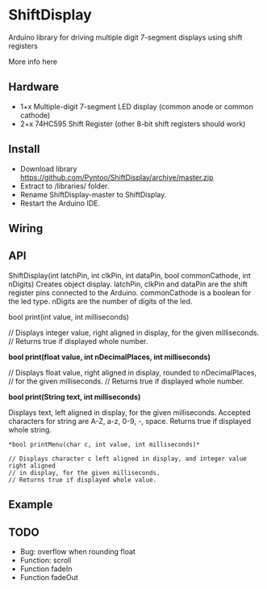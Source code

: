 # ShiftDisplay
Arduino library for driving multiple digit 7-segment displays using shift registers

More info here

## Hardware
- 1+x Multiple-digit 7-segment LED display (common anode or common cathode)
- 2+x 74HC595 Shift Register (other 8-bit shift registers should work)

## Install
- Download library https://github.com/Pyntoo/ShiftDisplay/archive/master.zip
- Extract to <arduinosketchfolder>/libraries/ folder.
- Rename ShiftDisplay-master to ShiftDisplay.
- Restart the Arduino IDE.

## Wiring


## API


ShiftDisplay(int latchPin, int clkPin, int dataPin, bool commonCathode, int nDigits)
Creates object display.
latchPin, clkPin and dataPin are the shift register pins connected to the Arduino.
commonCathode is a boolean for the led type.
nDigits are the number of digits of the led.


bool print(int value, int milliseconds)

// Displays integer value, right aligned in display, for the given milliseconds.
// Returns true if displayed whole number.



**bool print(float value, int nDecimalPlaces, int milliseconds)**

// Displays float value, right aligned in display, rounded to nDecimalPlaces,
// for the given milliseconds.
// Returns true if displayed whole number.


**bool print(String text, int milliseconds)**

Displays text, left aligned in display, for the given milliseconds.
Accepted characters for string are A-Z, a-z, 0-9, -, space.
Returns true if displayed whole string.

```
*bool printMenu(char c, int value, int milliseconds)*

// Displays character c left aligned in display, and integer value right aligned
// in display, for the given milliseconds.
// Returns true if displayed whole value.
```

## Example


## TODO
- Bug: overflow when rounding float
- Function: scroll
- Function fadeIn
- Function fadeOut
